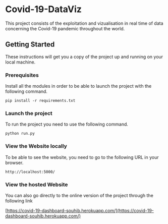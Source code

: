 # Covid-19-DataViz

This project consists of the exploitation and vizualisation in real time of data concerning the Covid-19 pandemic throughout the world.

## Getting Started

These instructions will get you a copy of the project up and running on your local machine.

### Prerequisites

Install all the modules in order to be able to launch the project with the following command.

```
pip install -r requirements.txt
```

### Launch the project

To run the project you need to use the following command.

```
python run.py
```

### View the Website locally

To be able to see the website, you need to go to the following URL in your browser.

```
http://localhost:5000/
```

### View the hosted Website

You can also go directly to the online version of the project through the following link

[https://covid-19-dashboard-souhib.herokuapp.com/](https://covid-19-dashboard-souhib.herokuapp.com/)
